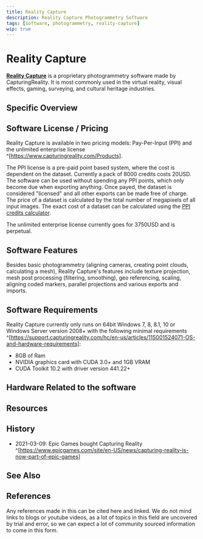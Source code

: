 ```yaml
---
title: Reality Capture
description: Reality Capture Photogrammetry Software
tags: [software, photogrammetry, reality-capture]
wip: true
---
```


# Reality Capture

[**Reality Capture**](https://www.capturingreality.com/) is a proprietary photogrammetry software made by CapturingReality. It is most commonly used in the virtual reality, visual effects, gaming, surveying, and cultural heritage industries.


## Specific Overview

<!-- Give an overview of the software, Are there multiple versions? can you use it for free? what is the expected industry for this software? -->


## Software License / Pricing

Reality Capture is available in two pricing models: Pay-Per-Input (PPI) and the unlimited enterprise license ^[https://www.capturingreality.com/Products].

The PPI license is a pre-paid point based system, where the cost is dependent on the dataset. Currently a pack of 8000 credits costs 20USD. The software can be used without spending any PPI points, which only become due when exporting anything. Once payed, the dataset is considered "licensed" and all other exports can be made free of charge. The price of a dataset is calculated by the total number of megapixels of all input images. The exact cost of a dataset can be calculated using the [PPI credits calculator](https://www.capturingreality.com/RC-ppi-credits-calculator).

The unlimited enterprise license currently goes for 3750USD and is perpetual.

## Software Features

Besides basic photogrammetry (aligning cameras, creating point clouds, calculating a mesh), Reality Capture's features include texture projection, mesh post processing (filtering, smoothing), geo referencing, scaling, aligning coded markers, parallel projections and various exports and imports. 

## Software Requirements

Reality Capture currently only runs on 64bit Windows 7, 8, 8.1, 10 or Windows Server version 2008+ with the following minimal requirements ^[https://support.capturingreality.com/hc/en-us/articles/115001524071-OS-and-hardware-requirements]:

* 8GB of Ram
* NVIDIA graphics card with CUDA 3.0+ and 1GB VRAM
* CUDA Toolkit 10.2 with driver version 441.22+

## Hardware Related to the software

<!-- Please list hardware here that may be required by the software. -->

## Resources

<!-- Please link to any strong videos on the software , if this gets too broad then please link to a sub page, ie "BestPhotogrammetrySoftware_Resources" -->

## History

* 2021-03-09: Epic Games bought Capturing Reality ^[https://www.epicgames.com/site/en-US/news/capturing-reality-is-now-part-of-epic-games]

## See Also

<!-- Is the software similar to another, but not linked directly in this page? Please link to any other topics that may be similar that people would want to read more on -->

## References

Any references made in this can be cited here and linked. 
We do not mind links to blogs or youtube videos, as a lot of topics in this field are uncovered by trial and error, so we can expect a lot of community sourced information to come in this form.